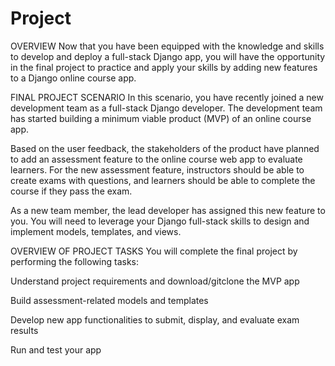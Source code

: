 # Project
OVERVIEW 
Now that you have been equipped with the knowledge and skills to develop and deploy a full-stack Django app, you will have the opportunity in the final project to practice and apply your skills by adding new features to a Django online course app.

FINAL PROJECT SCENARIO 
In this scenario, you have recently joined a new development team as a full-stack Django developer. The development team has started building a minimum viable product (MVP) of an online course app. 

Based on the user feedback, the stakeholders of the product have planned to add an assessment feature to the online course web app to evaluate learners. For the new assessment feature, instructors should be able to create exams with questions, and learners should be able to complete the course if they pass the exam. 

As a new team member, the lead developer has assigned this new feature to you. You will need to leverage your Django full-stack skills to design and implement models, templates, and views. 

OVERVIEW OF PROJECT TASKS
You will complete the final project by performing the following tasks:

Understand project requirements and download/gitclone the MVP app

Build assessment-related models and templates

Develop new app functionalities to submit, display, and evaluate exam results

Run and test your app
